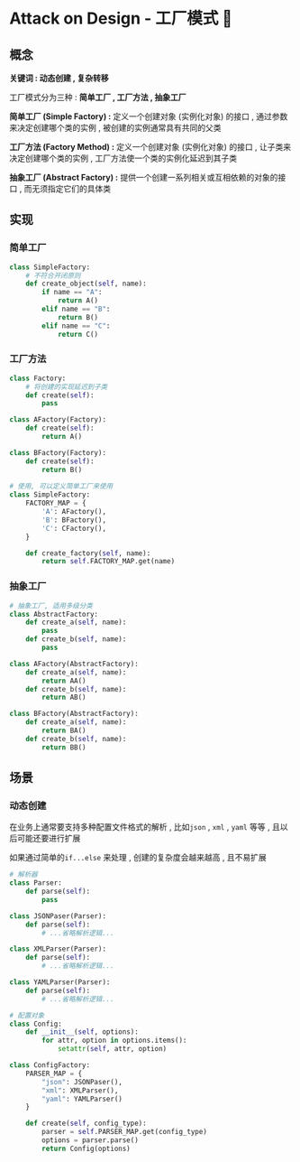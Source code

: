 # Attack on Design - 工厂模式 🪼

## 概念

**关键词 :  动态创建 , 复杂转移**

工厂模式分为三种 : **简单工厂 , 工厂方法 , 抽象工厂**

**简单工厂 (Simple Factory) :** 定义一个创建对象 (实例化对象) 的接口 , 通过参数来决定创建哪个类的实例 , 被创建的实例通常具有共同的父类

**工厂方法 (Factory Method) :** 定义一个创建对象 (实例化对象) 的接口 , 让子类来决定创建哪个类的实例 , 工厂方法使一个类的实例化延迟到其子类

**抽象工厂 (Abstract Factory) :** 提供一个创建一系列相关或互相依赖的对象的接口 , 而无须指定它们的具体类

## 实现

### 简单工厂

```python
class SimpleFactory:
    # 不符合开闭原则
    def create_object(self, name):
        if name == "A":
            return A()
        elif name == "B":
            return B()
        elif name == "C":
            return C()
```

### 工厂方法

```python
class Factory:
    # 将创建的实现延迟到子类
    def create(self):
        pass

class AFactory(Factory):
    def create(self):
        return A()

class BFactory(Factory):
    def create(self):
        return B()
      
# 使用, 可以定义简单工厂来使用
class SimpleFactory:
    FACTORY_MAP = {
        'A': AFactory(),
        'B': BFactory(),
        'C': CFactory(),
    }

    def create_factory(self, name):
        return self.FACTORY_MAP.get(name)
```

### 抽象工厂

```python
# 抽象工厂, 适用多级分类
class AbstractFactory:
    def create_a(self, name):
        pass
    def create_b(self, name):
        pass

class AFactory(AbstractFactory):
    def create_a(self, name):
        return AA()
    def create_b(self, name):
        return AB()

class BFactory(AbstractFactory):
    def create_a(self, name):
        return BA()
    def create_b(self, name):
        return BB()
```

## 场景

### 动态创建

在业务上通常要支持多种配置文件格式的解析 , 比如`json` , `xml` , `yaml` 等等 , 且以后可能还要进行扩展

如果通过简单的`if...else` 来处理 , 创建的复杂度会越来越高 , 且不易扩展

```python
# 解析器
class Parser:
    def parse(self):
        pass

class JSONPaser(Parser):
    def parse(self):
        # ...省略解析逻辑...

class XMLParser(Parser):
    def parse(self):
        # ...省略解析逻辑...

class YAMLParser(Parser):
    def parse(self):
        # ...省略解析逻辑...

# 配置对象
class Config:
    def __init__(self, options):
        for attr, option in options.items():
            setattr(self, attr, option)

class ConfigFactory:
    PARSER_MAP = {
        "json": JSONPaser(),
        "xml": XMLParser(),
        "yaml": YAMLParser()
    }

    def create(self, config_type):
        parser = self.PARSER_MAP.get(config_type)
        options = parser.parse()
        return Config(options)
```
